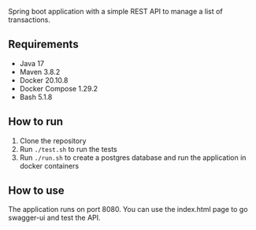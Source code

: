 Spring boot application with a simple REST API to manage a list of transactions.

## Requirements
- Java 17
- Maven 3.8.2
- Docker 20.10.8
- Docker Compose 1.29.2
- Bash 5.1.8

## How to run
1. Clone the repository
2. Run `./test.sh` to run the tests
3. Run `./run.sh` to create a postgres database and run the application in docker containers

## How to use
The application runs on port 8080. You can use the index.html page to go swagger-ui and test the API.